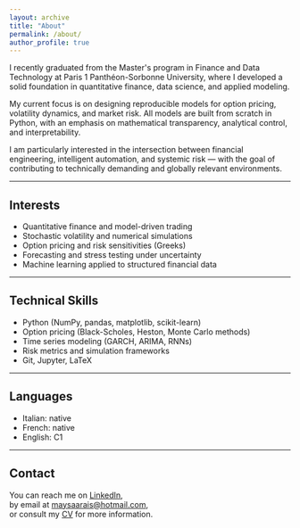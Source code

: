 ```yaml
---
layout: archive
title: "About"
permalink: /about/
author_profile: true
---
```



I recently graduated from the Master's program in Finance and Data Technology at Paris 1 Panthéon-Sorbonne University, where I developed a solid foundation in quantitative finance, data science, and applied modeling.

My current focus is on designing reproducible models for option pricing, volatility dynamics, and market risk. All models are built from scratch in Python, with an emphasis on mathematical transparency, analytical control, and interpretability.

I am particularly interested in the intersection between financial engineering, intelligent automation, and systemic risk — with the goal of contributing to technically demanding and globally relevant environments.

---

## Interests

- Quantitative finance and model-driven trading  
- Stochastic volatility and numerical simulations  
- Option pricing and risk sensitivities (Greeks)  
- Forecasting and stress testing under uncertainty  
- Machine learning applied to structured financial data  

---

## Technical Skills

- Python (NumPy, pandas, matplotlib, scikit-learn)  
- Option pricing (Black-Scholes, Heston, Monte Carlo methods)  
- Time series modeling (GARCH, ARIMA, RNNs)  
- Risk metrics and simulation frameworks  
- Git, Jupyter, LaTeX  

---

## Languages

- Italian: native  
- French: native  
- English: C1

---

## Contact

You can reach me on [LinkedIn](https://www.linkedin.com/in/maysaa-r/),  
by email at [maysaarais@hotmail.com](mailto:maysaarais@hotmail.com),  
or consult my [CV](https://maysaarais.github.io/files/RAIS_Maysaa_CV.pdf) for more information.
